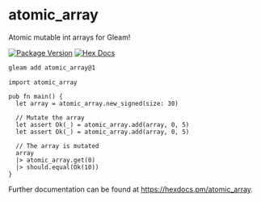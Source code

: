 # atomic_array

Atomic mutable int arrays for Gleam!

[![Package Version](https://img.shields.io/hexpm/v/atomic_array)](https://hex.pm/packages/atomic_array)
[![Hex Docs](https://img.shields.io/badge/hex-docs-ffaff3)](https://hexdocs.pm/atomic_array/)

```sh
gleam add atomic_array@1
```
```gleam
import atomic_array

pub fn main() {
  let array = atomic_array.new_signed(size: 30)

  // Mutate the array
  let assert Ok(_) = atomic_array.add(array, 0, 5)
  let assert Ok(_) = atomic_array.add(array, 0, 5)

  // The array is mutated
  array
  |> atomic_array.get(0)
  |> should.equal(Ok(10))
}
```

Further documentation can be found at <https://hexdocs.pm/atomic_array>.
